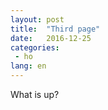 ```yaml
---
layout: post
title:  "Third page"
date:   2016-12-25
categories:
 - ho
lang: en
---
```


What is up?

